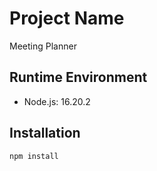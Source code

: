 # Project Name
Meeting Planner

## Runtime Environment
- Node.js: 16.20.2

## Installation
```bash
npm install 
```